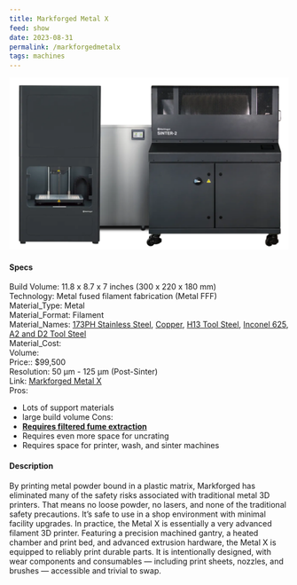 ```yaml
---
title: Markforged Metal X
feed: show
date: 2023-08-31
permalink: /markforgedmetalx
tags: machines
---
```

<img src="assets/img/MarkforgedMetalX.png" width="550"/>

#### Specs
Build Volume: 11.8 x 8.7 x 7 inches (300 x 220 x 180 mm)  
Technology: Metal fused filament fabrication (Metal FFF)  
Material_Type: Metal  
Material_Format: Filament  
Material_Names: [173PH Stainless Steel](https://markforged.com/materials/metals/17-4-ph-stainless-steel), [Copper](https://markforged.com/materials/metals/copper), [H13 Tool Steel](https://markforged.com/materials/metals/h13-tool-steel), [Inconel 625](https://markforged.com/materials/metals/625-inconel), [A2 and D2 Tool Steel](https://markforged.com/materials/metals/a2-d2-tool-steel)  
Material_Cost:  
Volume:  
Price:: $99,500  
Resolution: 50 μm - 125 μm (Post-Sinter)  
Link: [Markforged Metal X](https://markforged.com/3d-printers/metal-x)  
Pros:  
- Lots of support materials
- large build volume
Cons:  
- **[Requires filtered fume extraction](https://s3.amazonaws.com/mf.product.doc.images/InternalKnowledgeBase/Filtered+Fume+Extraction+for+the+Metal+X+System.pdf)**
- Requires even more space for uncrating
- Requires space for printer, wash, and sinter machines

#### Description
By printing metal powder bound in a plastic matrix, Markforged has eliminated many of the safety risks associated with traditional metal 3D printers. That means no loose powder, no lasers, and none of the traditional safety precautions. It’s safe to use in a shop environment with minimal facility upgrades.
In practice, the Metal X is essentially a very advanced filament 3D printer. Featuring a precision machined gantry, a heated chamber and print bed, and advanced extrusion hardware, the Metal X is equipped to reliably print durable parts. It is intentionally designed, with wear components and consumables — including print sheets, nozzles, and brushes — accessible and trivial to swap.

